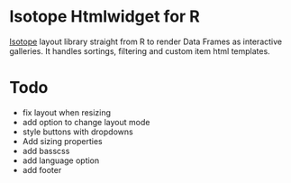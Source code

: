 # Isotope Htmlwidget for R

[Isotope](http://isotope.metafizzy.co/) layout library straight from R to render Data Frames as interactive galleries.
It handles sortings, filtering and custom item html templates.


# Todo

- fix layout when resizing
- add option to change layout mode
- style buttons with dropdowns
- Add sizing properties
- add basscss
- add language option
- add footer

